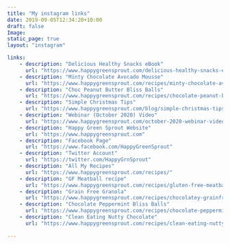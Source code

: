 ```yaml
---
title: "My instagram links"
date: 2019-09-05T12:34:20+10:00
draft: false
Image: 
static_page: true
layout: "instagram"

links:
    - description: "Delicious Healthy Snacks eBook"
      url: "https://www.happygreensprout.com/delicious-healthy-snacks-ebook/"    
    - description: "Minty Chocolate Avocado Mousse"
      url: "https://www.happygreensprout.com/recipes/minty-chocolate-avocado-mousse/"    
    - description: "Choc Peanut Butter Bliss Balls"
      url: "https://www.happygreensprout.com/recipes/chocolate-peanut-butter-bliss-balls/"    
    - description: "Simple Christmas Tips"
      url: "https://www.happygreensprout.com/blog/simple-christmas-tips/"
    - description: "Webinar (October 2020) Video"
      url: "https://www.happygreensprout.com/october-2020-webinar-video/"
    - description: "Happy Green Sprout Website"
      url: "https://www.happygreensprout.com"
    - description: "Facebook Page"
      url: "https://www.facebook.com/HappyGreenSprout"
    - description: "Twitter Account"
      url: "https://twitter.com/HappyGrnSprout"
    - description: "All My Recipes"
      url: "https://www.happygreensprout.com/recipes/"
    - description: "GF Meatball recipe"
      url: "https://www.happygreensprout.com/recipes/gluten-free-meatballs-and-burger-recipe/"
    - description: "Grain Free Granola"
      url: "https://www.happygreensprout.com/recipes/chocolatey-grainfree-glutenfree-granola/"
    - description: "Chocolate Peppermint Bliss Balls"
      url: "https://www.happygreensprout.com/recipes/chocolate-peppermint-bliss-balls/"
    - description: "Clean Eating Nutty Chocolate"
      url: "https://www.happygreensprout.com/recipes/clean-eating-nutty-chocolate/"
      
---
```



